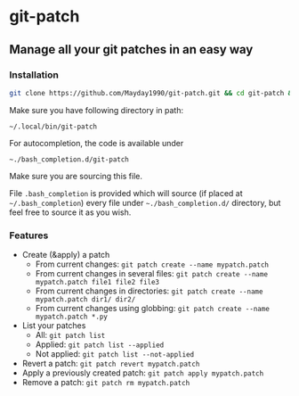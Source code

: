 # git-patch
## Manage all your git patches in an easy way

### Installation
```bash
git clone https://github.com/Mayday1990/git-patch.git && cd git-patch && make install
```
Make sure you have following directory in path:

`~/.local/bin/git-patch`

For autocompletion, the code is available under

`~./bash_completion.d/git-patch`

Make sure you are sourcing this file.

File `.bash_completion` is provided which will source (if placed at `~/.bash_completion`) every file under `~./bash_completion.d/` directory, but feel free to source it as you wish.
### Features
* Create (&apply) a patch
    * From current changes: `git patch create --name mypatch.patch`
    * From current changes in several files: `git patch create --name mypatch.patch file1 file2 file3`
    * From current changes in directories: `git patch create --name mypatch.patch dir1/ dir2/`
    * From current changes using globbing: `git patch create --name mypatch.patch *.py`
* List your patches
    * All: `git patch list`
    * Applied: `git patch list --applied`
    * Not applied: `git patch list --not-applied`
* Revert a patch: `git patch revert mypatch.patch`
* Apply a previously created patch: `git patch apply mypatch.patch`
* Remove a patch: `git patch rm mypatch.patch`
